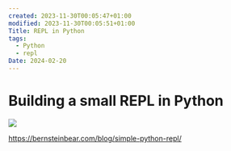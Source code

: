 ```yaml
---
created: 2023-11-30T00:05:47+01:00
modified: 2023-11-30T00:05:51+01:00
Title: REPL in Python
tags:
  - Python
  - repl
Date: 2024-02-20
---
```


# Building a small REPL in Python

![](Pasted%20image%2020240220152632.png)

https://bernsteinbear.com/blog/simple-python-repl/
